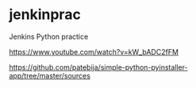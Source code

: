 # jenkinprac
Jenkins Python practice

https://www.youtube.com/watch?v=kW_bADC2fFM

https://github.com/patebija/simple-python-pyinstaller-app/tree/master/sources

